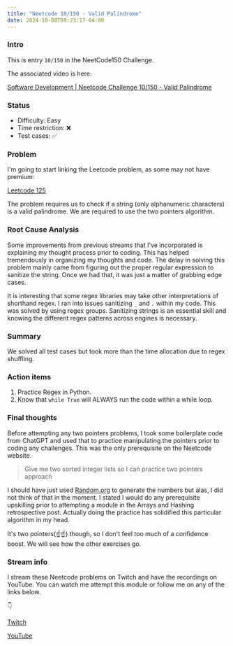 ```yaml
---
title: "Neetcode 10/150 - Valid Palindrome"
date: 2024-10-08T09:23:17-04:00
---
```


### Intro

This is entry `10/150` in the NeetCode150 Challenge.

The associated video is here: 

[Software Development | Neetcode Challenge 10/150 - Valid Palindrome](https://youtu.be/PkuijMeS6-Y)

### Status

- Difficulty: Easy
- Time restriction: ❌
- Test cases: ✅

### Problem

I'm going to start linking the Leetcode problem, as some may not have premium:

[Leetcode 125](https://leetcode.com/problems/valid-palindrome/description/)

The problem requires us to check if a string (only alphanumeric characters) is a valid palindrome. We are required to use the two pointers algorithm.

### Root Cause Analysis

Some improvements from previous streams that I've incorporated is explaining my thought process prior to coding. This has helped tremendously in organizing my thoughts and code. The delay in solving this problem mainly came from figuring out the proper regular expression to sanitize the string. Once we had that, it was just a matter of grabbing edge cases.

It is interesting that some regex libraries may take other interpretations of shorthand regex. I ran into issues sanitizing `_` and `.` within my code. This was solved by using regex groups. Sanitizing strings is an essential skill and knowing the different regex patterns across engines is necessary.

### Summary

We solved all test cases but took more than the time allocation due to regex shuffling. 

### Action items
1. Practice Regex in Python.
2. Know that `while True` will ALWAYS run the code within a while loop.

### Final thoughts

Before attempting any two pointers problems, I took some boilerplate code from ChatGPT and used that to practice manipulating the pointers prior to coding any challenges. This was the only prerequisite on the Neetcode website.

> Give me two sorted integer lists so I can practice two pointers approach

I should have just used [Random.org](https://random.org) to generate the numbers but alas, I did not think of that in the moment. I stated I would do any prerequisite upskilling prior to attempting a module in the Arrays and Hashing retrospective post. Actually doing the practice has solidified this particular algorithm in my head. 

It's two pointers(☝️☝️) though, so I don't feel too much of a confidence boost. We will see how the other exercises go.

### Stream info

I stream these Neetcode problems on Twitch and have the recordings on YouTube. You can watch me attempt this module or follow me on any of the links below.

👇

[Twitch](https://twitch.tv/Mexpat911)

[YouTube](https://www.youtube.com/@mexpat911)
